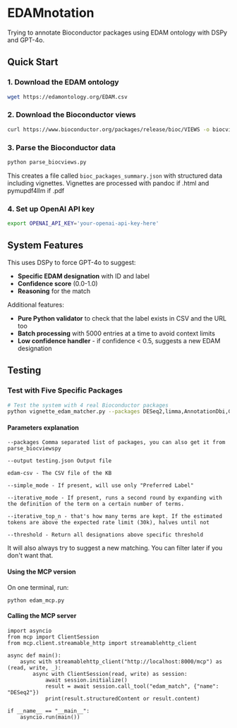 # EDAMnotation

Trying to annotate Bioconductor packages using EDAM ontology with DSPy and GPT-4o.

## Quick Start

### 1. Download the EDAM ontology

```bash
wget https://edamontology.org/EDAM.csv
```

### 2. Download the Bioconductor views

```bash
curl https://www.bioconductor.org/packages/release/bioc/VIEWS -o biocviews.txt
```

### 3. Parse the Bioconductor data

```bash
python parse_biocviews.py
```

This creates a file called `bioc_packages_summary.json` with structured data including vignettes.
Vignettes are processed with pandoc if .html and pymupdf4llm if .pdf

### 4. Set up OpenAI API key

```bash
export OPENAI_API_KEY='your-openai-api-key-here'
```

## System Features

This uses DSPy to force GPT-4o to suggest:

- **Specific EDAM designation** with ID and label
- **Confidence score** (0.0-1.0) 
- **Reasoning** for the match

Additional features:

- **Pure Python validator** to check that the label exists in CSV and the URL too
- **Batch processing** with 5000 entries at a time to avoid context limits
- **Low confidence handler** - if confidence < 0.5, suggests a new EDAM designation

## Testing

### Test with Five Specific Packages

```bash
# Test the system with 4 real Bioconductor packages
python vignette_edam_matcher.py --packages DESeq2,limma,AnnotationDbi,GEOquery,miloR --output normal.json --edam-csv EDAM.csv --simple_mode --iterative_mode --threshold 0.8 
```

#### Parameters explanation

```
--packages Comma separated list of packages, you can also get it from parse_biocviewspy
```

```
--output testing.json Output file
```

```
edam-csv - The CSV file of the KB
```

```
--simple_mode - If present, will use only "Preferred Label"
```

```
--iterative_mode - If present, runs a second round by expanding with the definition of the term on a certain number of terms.
```

```
--iterative_top_n - that's how many terms are kept. If the estimated tokens are above the expected rate limit (30k), halves until not
```

```
--threshold - Return all designations above specific threshold
```

It will also always try to suggest a new matching. You can filter later if you don't want that.


#### Using the MCP version

On one terminal, run:

```
python edam_mcp.py
```

#### Calling the MCP server

```
import asyncio
from mcp import ClientSession
from mcp.client.streamable_http import streamablehttp_client

async def main():
    async with streamablehttp_client("http://localhost:8000/mcp") as (read, write, _):
        async with ClientSession(read, write) as session:
            await session.initialize()
            result = await session.call_tool("edam_match", {"name": "DESeq2"})
            print(result.structuredContent or result.content)

if __name__ == "__main__":
    asyncio.run(main())
```
